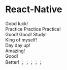 # React-Native      
Good luck!  
Practice Practice Practice!    
Good! Good! Study!   
King of myself!   
Day day up!    
Amazing!  
Good!  
Better!  ；；；；；

